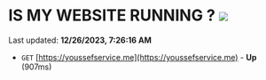# IS MY WEBSITE RUNNING ? [![](https://img.shields.io/static/v1?label=Sponsor&message=%E2%9D%A4&logo=GitHub&color=%23fe8e86)](https://github.com/sponsors/<username>)

Last updated: **12/26/2023, 7:26:16 AM**

- `GET` [https://youssefservice.me](https://youssefservice.me) - **Up** (907ms)
